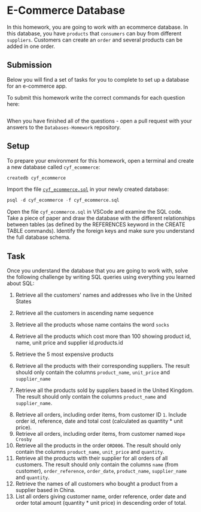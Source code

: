 # E-Commerce Database

In this homework, you are going to work with an ecommerce database. In this database, you have `products` that `consumers` can buy from different `suppliers`. Customers can create an `order` and several products can be added in one order.

## Submission

Below you will find a set of tasks for you to complete to set up a database for an e-commerce app.

To submit this homework write the correct commands for each question here:
```sql


```

When you have finished all of the questions - open a pull request with your answers to the `Databases-Homework` repository.

## Setup

To prepare your environment for this homework, open a terminal and create a new database called `cyf_ecommerce`:

```sql
createdb cyf_ecommerce
```

Import the file [`cyf_ecommerce.sql`](./cyf_ecommerce.sql) in your newly created database:

```sql
psql -d cyf_ecommerce -f cyf_ecommerce.sql
```

Open the file `cyf_ecommerce.sql` in VSCode and examine the SQL code. Take a piece of paper and draw the database with the different relationships between tables (as defined by the REFERENCES keyword in the CREATE TABLE commands). Identify the foreign keys and make sure you understand the full database schema.

## Task

Once you understand the database that you are going to work with, solve the following challenge by writing SQL queries using everything you learned about SQL:

1. Retrieve all the customers' names and addresses who live in the United States
<!-- SELECT  name, address FROM customers WHERE country LIKE '%United States%'; -->
2. Retrieve all the customers in ascending name sequence
<!-- SELECT * FROM customers ORDER BY  name ASC; -->
3. Retrieve all the products whose name contains the word `socks`
<!-- SELECT * FROM products WHERE product_name LIKE '%socks%'; -->
4. Retrieve all the products which cost more than 100 showing product id, name, unit price and supplier id.products.id

<!-- SELECT products. product_name, products.id,product_availability.supp_id ,product_availability. unit_p
rice FROM product_availability  JOIN products ON product_availability.prod_id = products.id WHERE product_availability.unit_price > 100; -->
5. Retrieve the 5 most expensive products
<!-- SELECT * FROM  product_availability ORDER BY  unit_price DESC LIMIT 5; -->
6. Retrieve all the products with their corresponding suppliers. The result should only contain the columns `product_name`, `unit_price` and `supplier_name`

<!-- SELECT product_availability. unit_price,products. product_name,suppliers.supplier_name FROM product_availability JOIN products ON product_availability. prod_id = products.id JOIN suppliers ON product_availability.supp_id = suppliers.id -->
7. Retrieve all the products sold by suppliers based in the United Kingdom. The result should only contain the columns `product_name` and `supplier_name`.
<!-- SELECT products.product_name, suppliers.supplier_name FROM order_items JOIN products ON order_items. 
product_id = products.id JOIN suppliers ON order_items.supplier_id = suppliers.id; -->



8. Retrieve all orders, including order items, from customer ID `1`. Include order id, reference, date and total cost (calculated as quantity * unit price).
9. Retrieve all orders, including order items, from customer named `Hope Crosby`
10. Retrieve all the products in the order `ORD006`. The result should only contain the columns `product_name`, `unit_price` and `quantity`.
11. Retrieve all the products with their supplier for all orders of all customers. The result should only contain the columns `name` (from customer), `order_reference`, `order_date`, `product_name`, `supplier_name` and `quantity`.
12. Retrieve the names of all customers who bought a product from a supplier based in China.
13. List all orders giving customer name, order reference, order date and order total amount (quantity * unit price) in descending order of total.

